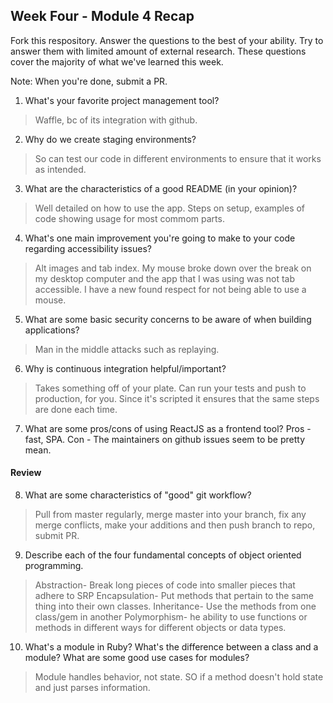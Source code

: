 ## Week Four - Module 4 Recap

Fork this respository. Answer the questions to the best of your ability. Try to answer them with limited amount of external research. These questions cover the majority of what we've learned this week.

Note: When you're done, submit a PR.

1. What's your favorite project management tool?
>Waffle, bc of its integration with github.
2. Why do we create staging environments?
>So can test our code in different environments to ensure that it works as intended.
3. What are the characteristics of a good README (in your opinion)?
>Well detailed on how to use the app. Steps on setup, examples of code showing usage for most commom parts.
4. What's one main improvement you're going to make to your code regarding accessibility issues?
>Alt images and tab index. My mouse broke down over the break on my desktop computer and the app
that I was using was not tab accessible. I have a new found respect for not being able to use a mouse.
5. What are some basic security concerns to be aware of when building applications?
>Man in the middle attacks such as replaying.
6. Why is continuous integration helpful/important?
>Takes something off of your plate. Can run your tests and push to production, for you. Since it's scripted
it ensures that the same steps are done each time.
7. What are some pros/cons of using ReactJS as a frontend tool?
Pros - fast, SPA.
Con - The maintainers on github issues seem to be pretty mean.
#### Review

8. What are some characteristics of "good" git workflow?
>Pull from master regularly, merge master into your branch, fix any merge conflicts, make your additions and then push branch
to repo, submit PR.
9. Describe each of the four fundamental concepts of object oriented programming.
>Abstraction- Break long pieces of code into smaller pieces that adhere to SRP
>Encapsulation- Put methods that pertain to the same thing into their own classes.
>Inheritance- Use the methods from one class/gem in another
>Polymorphism- he ability to use functions or methods in different ways for different objects or data types.
10. What's a module in Ruby? What's the difference between a class and a module? What are some good use cases for modules?
>Module handles behavior, not state. SO if a method doesn't hold state and just parses information.
